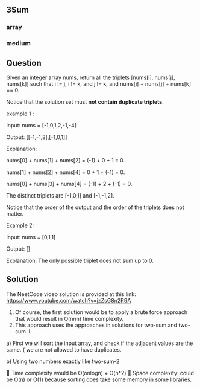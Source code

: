 ## 3Sum
### array
### medium
## Question

Given an integer array nums, return all the triplets [nums[i], nums[j], nums[k]] such that i != j, i != k, and j != k, and nums[i] + nums[j] + nums[k] == 0.

Notice that the solution set must **not contain duplicate triplets**.

example 1 : 

Input: nums = [-1,0,1,2,-1,-4]

Output: [[-1,-1,2],[-1,0,1]]

Explanation: 

nums[0] + nums[1] + nums[2] = (-1) + 0 + 1 = 0.

nums[1] + nums[2] + nums[4] = 0 + 1 + (-1) = 0.

nums[0] + nums[3] + nums[4] = (-1) + 2 + (-1) = 0.

The distinct triplets are [-1,0,1] and [-1,-1,2].

Notice that the order of the output and the order of the triplets does not matter.

Example 2:

Input: nums = [0,1,1]

Output: []

Explanation: The only possible triplet does not sum up to 0.

## Solution
The NeetCode video solution is provided at this link: https://www.youtube.com/watch?v=jzZsG8n2R9A

1) Of course, the first solution would be to apply a brute force approach that would result in O(n*n*n) time complexity.
3) This approach uses the approaches in solutions for two-sum and two-sum II.

  a) First we will sort the input array, and check if the adjacent values are the same. ( we are not allowed to have duplicates. 
  
  b) Using two numbers exactly like two-sum-2
  
  
  📀 Time complexity would be O(onlogn) + O(n*2)
  📀 Space complexity: could be O(n) or O(1) because sorting does take some memory in some libraries. 
